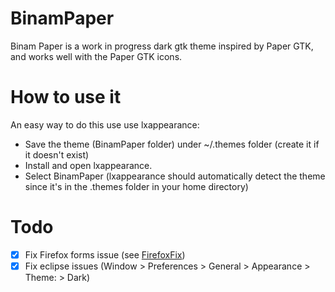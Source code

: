 # BinamPaper

Binam Paper is a work in progress dark gtk theme inspired by Paper GTK, and works well with the Paper GTK icons.

# How to use it

An easy way to do this use use lxappearance:
 - Save the theme (BinamPaper folder) under ~/.themes folder (create it if it doesn't exist)
 - Install and open lxappearance.
 - Select BinamPaper (lxappearance should automatically detect the theme since it's in the .themes folder in your home directory)

# Todo

- [x] Fix Firefox forms issue (see  [FirefoxFix](FirefoxFix.md))
- [x] Fix eclipse issues (Window > Preferences > General > Appearance > Theme: > Dark)
